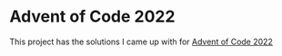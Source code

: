 # Advent of Code 2022

This project has the solutions I came up with for [Advent of Code 2022](https://adventofcode.com/2022)